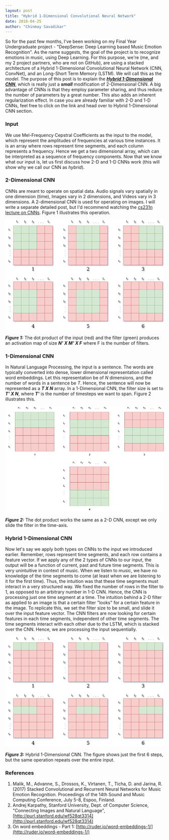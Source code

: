 ```yaml
---
layout: post
title: "Hybrid 1-Dimensional Convolutional Neural Network"
date: 2018-04-25
author: "Chinmay Savadikar"
---
```


So for the past few months, I've been working on my Final Year Undergraduate project - "DeepSense: Deep Learning based Music Emotion Recognition".
As the name suggests, the goal of the project is to recognize emotions in music, using Deep Learning. For this purpose, we're (me, and my 2 project partners, who are not on GitHub),
are using a stacked architecture of a Hybrid 1-Dimensional Convolutional Neural Network (CNN, ConvNet), and an Long-Short Term Memory (LSTM). We will call this as the *model*.
The purpose of this post is to explain the [***Hybrid 1-Dimensional CNN***](#hybrid-1-dimensional-cnn), which is really just a ***small*** modification of 2-Dimensional CNN. A big advantage of
CNNs is that they employ parameter sharing, and thus reduce the number of parameters by a great number. This also adds an inherent regularization effect. In case you are already familiar with 2-D and 1-D CNNs, feel free to click on the link and head over to Hybrid 1-Dimensional CNN section.

### Input
We use Mel-Frequency Cepstral Coefficients as the input to the model, which represent the amplitudes of frequencies at various time instances. It is an array where rows represent time segments, and each column represents a frequency. Hence we get a two dimensional array, which can be interpreted as a sequence of frequency components. 
Now that we know what our input is, let us first discuss how 2-D and 1-D CNNs work (this will show why we call our CNN as *hybrid*).
 
### 2-Dimensional CNN
CNNs are meant to operate on spatial data. Audio signals vary spatially in one dimension (time), Images vary in 2 dimensions, and Videos vary in 3 dimensions. A 2-dimensional CNN is used for operating on images. I will write a separate detailed post, but I'd recommend watching the [cs231n](http://cs231n.stanford.edu/) [lecture on CNNs](https://youtu.be/bNb2fEVKeEo?list=PL3FW7Lu3i5JvHM8ljYj-zLfQRF3EO8sYv). Figure 1 illustrates this operation.

![2-D CNN](/assets/hybrid/2D_cnn1.png)

***Figure 1:*** The dot product of the input (red) and the filter (green) produces an activation map of size ***N' X M' X F*** where F is the number of filters.

### 1-Dimensional CNN
In Natural Language Processing, the input is a sentence. The words are typically converted into dense, lower dimensional representation called word embeddings.
Let this representation be of *N* dimensions, and the number of words in a sentence be *T*. Hence, the sentence will now be represented as a ***T X N*** array. In a 1-Dimensional
CNN, the filter size is set to ***T' X N***, where ***T'*** is the number of timesteps we want to span. Figure 2 illustrates this.

![1-D CNN](/assets/hybrid/1d_cnn.jpg)

***Figure 2:*** The dot product works the same as a 2-D CNN, except we only slide the filter in the time-axis.

### Hybrid 1-Dimensional CNN
Now let's say we apply both types on CNNs to the input we introduced earlier. Remember, rows represent time segments, and each row contains a feature vector.
If we apply any of the 2 types of CNNs to our input, the output will be a function of current, past and future time segments. This is very unintuitive in context of music.
When we listen to music, we have no knowledge of the time segments to come (at least when we are listening to it for the first time). Thus, the intuition was that these
time segments must interact in a very structured way. We fixed the number of rows in the filter to 1, as opposed to an arbitrary number in 1-D CNN. Hence, the CNN is processing just one time segment at a time.
The intuition behind a 2-D filter as applied to an image is that a certain filter "looks" for a certain feature in the image. To replicate this, we set the filter size to be small, and slide it over the input feature vector.
The CNN filters are now looking for certain features in each time segments, independent of other time segments. The time segments interact with each other due to the LSTM, which is stacked over the CNN. Hence, we are processing the input sequentially.

![Hybrid 1-Dimensional CNN](/assets/hybrid/hybrid_1D_cnn.png)

***Figure 3:*** Hybrid 1-Dimensional CNN. The figure shows just the first 6 steps, but the same operation repeats over the entire input.

### References
1. Malik, M., Advanne, S., Drossos, K., Virtanen, T., Ticha, D. and Jarina, R. (2017) Stacked Convolutional and Recurrent Neural Networks for Music Emotion Recognition. Proceedings of the 14th Sound and Music Computing Conference, July 5-8, Espoo, Finland.
2. Andrej Karpathy, Stanford University, Dept. of Computer Science, "Connecting Images and Natural Language", [http://purl.stanford.edu/wf528qt3314](http://purl.stanford.edu/wf528qt3314)
3. On word embeddings - Part 1: [http://ruder.io/word-embeddings-1/](http://ruder.io/word-embeddings-1/)
